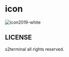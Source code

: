 # icon
![icon2019-white](https://user-images.githubusercontent.com/7953751/57584063-3d4f9e80-7512-11e9-9a64-2d717e68dc88.png)

## LICENSE
s2terminal all rights reserved.
